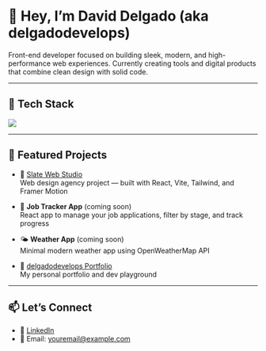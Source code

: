 # 👋 Hey, I’m David Delgado (aka delgadodevelops)

Front-end developer focused on building sleek, modern, and high-performance web experiences. Currently creating tools and digital products that combine clean design with solid code.

---

## 🧰 Tech Stack

<p align="left">
  <img src="https://skillicons.dev/icons?i=react,vite,tailwind,js,git,github,framer" />
</p>



---

## 🚀 Featured Projects

- 🎨 [Slate Web Studio](https://slatewebstudio.com)  
  Web design agency project — built with React, Vite, Tailwind, and Framer Motion

- 🧾 **Job Tracker App** (coming soon)  
  React app to manage your job applications, filter by stage, and track progress

- 🌤️ **Weather App** (coming soon)  
  Minimal modern weather app using OpenWeatherMap API

- 🧰 [delgadodevelops Portfolio](https://your-deployed-portfolio-link.com)  
  My personal portfolio and dev playground

---

## 📫 Let’s Connect
- 🔗 [LinkedIn](https://linkedin.com/in/your-profile)
- 📧 Email: [youremail@example.com](mailto:youremail@example.com)
